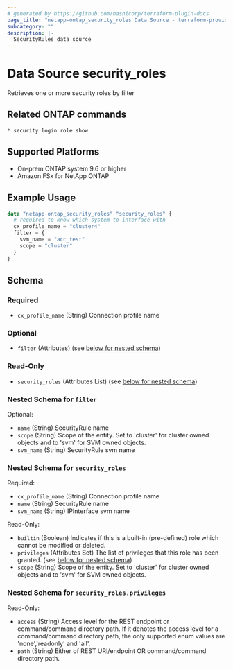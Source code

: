 ```yaml
---
# generated by https://github.com/hashicorp/terraform-plugin-docs
page_title: "netapp-ontap_security_roles Data Source - terraform-provider-netapp-ontap"
subcategory: ""
description: |-
  SecurityRules data source
---
```


# Data Source security_roles

Retrieves one or more security roles by filter

## Related ONTAP commands

```commandline
* security login role show
```

## Supported Platforms

* On-prem ONTAP system 9.6 or higher
* Amazon FSx for NetApp ONTAP

## Example Usage

```terraform
data "netapp-ontap_security_roles" "security_roles" {
  # required to know which system to interface with
  cx_profile_name = "cluster4"
  filter = {
    svm_name = "acc_test"
    scope = "cluster"
  }
}
```

<!-- schema generated by tfplugindocs -->
## Schema

### Required

- `cx_profile_name` (String) Connection profile name

### Optional

- `filter` (Attributes) (see [below for nested schema](#nestedatt--filter))

### Read-Only

- `security_roles` (Attributes List) (see [below for nested schema](#nestedatt--security_roles))

<a id="nestedatt--filter"></a>

### Nested Schema for `filter`

Optional:

- `name` (String) SecurityRule name
- `scope` (String) Scope of the entity. Set to 'cluster' for cluster owned objects and to 'svm' for SVM owned objects.
- `svm_name` (String) SecurityRule svm name

<a id="nestedatt--security_roles"></a>

### Nested Schema for `security_roles`

Required:

- `cx_profile_name` (String) Connection profile name
- `name` (String) SecurityRule name
- `svm_name` (String) IPInterface svm name

Read-Only:

- `builtin` (Boolean) Indicates if this is a built-in (pre-defined) role which cannot be modified or deleted.
- `privileges` (Attributes Set) The list of privileges that this role has been granted. (see [below for nested schema](#nestedatt--security_roles--privileges))
- `scope` (String) Scope of the entity. Set to 'cluster' for cluster owned objects and to 'svm' for SVM owned objects.

<a id="nestedatt--security_roles--privileges"></a>

### Nested Schema for `security_roles.privileges`

Read-Only:

- `access` (String) Access level for the REST endpoint or command/command directory path. If it denotes the access level for a command/command directory path, the only supported enum values are 'none','readonly' and 'all'.
- `path` (String) Either of REST URI/endpoint OR command/command directory path.
